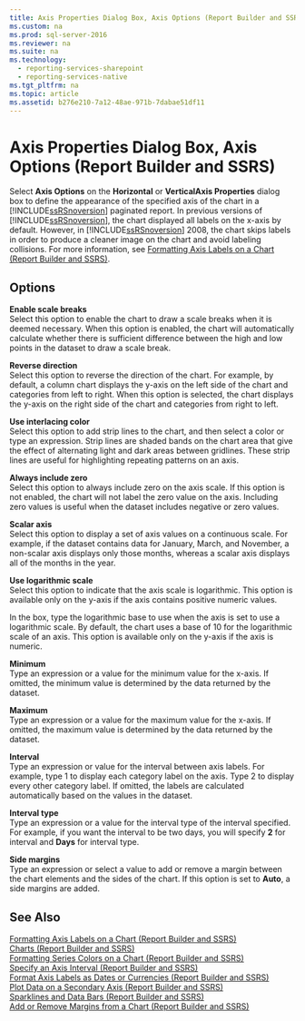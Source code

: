 ```yaml
---
title: Axis Properties Dialog Box, Axis Options (Report Builder and SSRS)
ms.custom: na
ms.prod: sql-server-2016
ms.reviewer: na
ms.suite: na
ms.technology: 
  - reporting-services-sharepoint
  - reporting-services-native
ms.tgt_pltfrm: na
ms.topic: article
ms.assetid: b276e210-7a12-48ae-971b-7dabae51df11
---
```

# Axis Properties Dialog Box, Axis Options (Report Builder and SSRS)
  Select **Axis Options** on the **Horizontal** or **VerticalAxis Properties** dialog box to define the appearance of the specified axis of the chart in a [!INCLUDE[ssRSnoversion](../../Topics/TopicNameContainA/includes/ssRSnoversion_md.md)] paginated report. In previous versions of [!INCLUDE[ssRSnoversion](../../Topics/TopicNameContainA/includes/ssRSnoversion_md.md)], the chart displayed all labels on the x-axis by default. However, in [!INCLUDE[ssRSnoversion](../../Topics/TopicNameContainA/includes/ssRSnoversion_md.md)] 2008, the chart skips labels in order to produce a cleaner image on the chart and avoid labeling collisions. For more information, see [Formatting Axis Labels on a Chart &#40;Report Builder and SSRS&#41;](../../Topics/TopicNameContainA/Formatting-Axis-Labels-on-a-Chart--Report-Builder-and-SSRS-.md).  
  
## Options  
 **Enable scale breaks**  
 Select this option to enable the chart to draw a scale breaks when it is deemed necessary. When this option is enabled, the chart will automatically calculate whether there is sufficient difference between the high and low points in the dataset to draw a scale break.  
  
 **Reverse direction**  
 Select this option to reverse the direction of the chart. For example, by default, a column chart displays the y-axis on the left side of the chart and categories from left to right. When this option is selected, the chart displays the y-axis on the right side of the chart and categories from right to left.  
  
 **Use interlacing color**  
 Select this option to add strip lines to the chart, and then select a color or type an expression. Strip lines are shaded bands on the chart area that give the effect of alternating light and dark areas between gridlines. These strip lines are useful for highlighting repeating patterns on an axis.  
  
 **Always include zero**  
 Select this option to always include zero on the axis scale. If this option is not enabled, the chart will not label the zero value on the axis. Including zero values is useful when the dataset includes negative or zero values.  
  
 **Scalar axis**  
 Select this option to display a set of axis values on a continuous scale. For example, if the dataset contains data for January, March, and November, a non-scalar axis displays only those months, whereas a scalar axis displays all of the months in the year.  
  
 **Use logarithmic scale**  
 Select this option to indicate that the axis scale is logarithmic. This option is available only on the y-axis if the axis contains positive numeric values.  
  
 In the box, type the logarithmic base to use when the axis is set to use a logarithmic scale. By default, the chart uses a base of 10 for the logarithmic scale of an axis. This option is available only on the y-axis if the axis is numeric.  
  
 **Minimum**  
 Type an expression or a value for the minimum value for the x-axis. If omitted, the minimum value is determined by the data returned by the dataset.  
  
 **Maximum**  
 Type an expression or a value for the maximum value for the x-axis. If omitted, the maximum value is determined by the data returned by the dataset.  
  
 **Interval**  
 Type an expression or value for the interval between axis labels. For example, type 1 to display each category label on the axis. Type 2 to display every other category label. If omitted, the labels are calculated automatically based on the values in the dataset.  
  
 **Interval type**  
 Type an expression or a value for the interval type of the interval specified. For example, if you want the interval to be two days, you will specify **2** for interval and **Days** for interval type.  
  
 **Side margins**  
 Type an expression or select a value to add or remove a margin between the chart elements and the sides of the chart. If this option is set to **Auto**, a side margins are added.  
  
## See Also  
 [Formatting Axis Labels on a Chart &#40;Report Builder and SSRS&#41;](../../Topics/TopicNameContainA/Formatting-Axis-Labels-on-a-Chart--Report-Builder-and-SSRS-.md)   
 [Charts &#40;Report Builder and SSRS&#41;](../../Topics/TopicNameNotContainA/Charts--Report-Builder-and-SSRS-.md)   
 [Formatting Series Colors on a Chart &#40;Report Builder and SSRS&#41;](../../Topics/TopicNameContainA/Formatting-Series-Colors-on-a-Chart--Report-Builder-and-SSRS-.md)   
 [Specify an Axis Interval &#40;Report Builder and SSRS&#41;](../../Topics/TopicNameNotContainA/Specify-an-Axis-Interval--Report-Builder-and-SSRS-.md)   
 [Format Axis Labels as Dates or Currencies &#40;Report Builder and SSRS&#41;](../../Topics/TopicNameNotContainA/Format-Axis-Labels-as-Dates-or-Currencies--Report-Builder-and-SSRS-.md)   
 [Plot Data on a Secondary Axis &#40;Report Builder and SSRS&#41;](../../Topics/TopicNameContainA/Plot-Data-on-a-Secondary-Axis--Report-Builder-and-SSRS-.md)   
 [Sparklines and Data Bars &#40;Report Builder and SSRS&#41;](../../Topics/TopicNameNotContainA/Sparklines-and-Data-Bars--Report-Builder-and-SSRS-.md)   
 [Add or Remove Margins from a Chart &#40;Report Builder and SSRS&#41;](../../Topics/TopicNameContainA/Add-or-Remove-Margins-from-a-Chart--Report-Builder-and-SSRS-.md)  
  
  